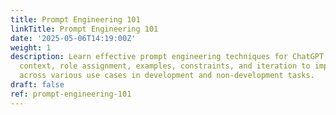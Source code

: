 ```yaml
---
title: Prompt Engineering 101
linkTitle: Prompt Engineering 101
date: '2025-05-06T14:19:00Z'
weight: 1
description: Learn effective prompt engineering techniques for ChatGPT, focusing on
  context, role assignment, examples, constraints, and iteration to improve outputs
  across various use cases in development and non-development tasks.
draft: false
ref: prompt-engineering-101
---
```


